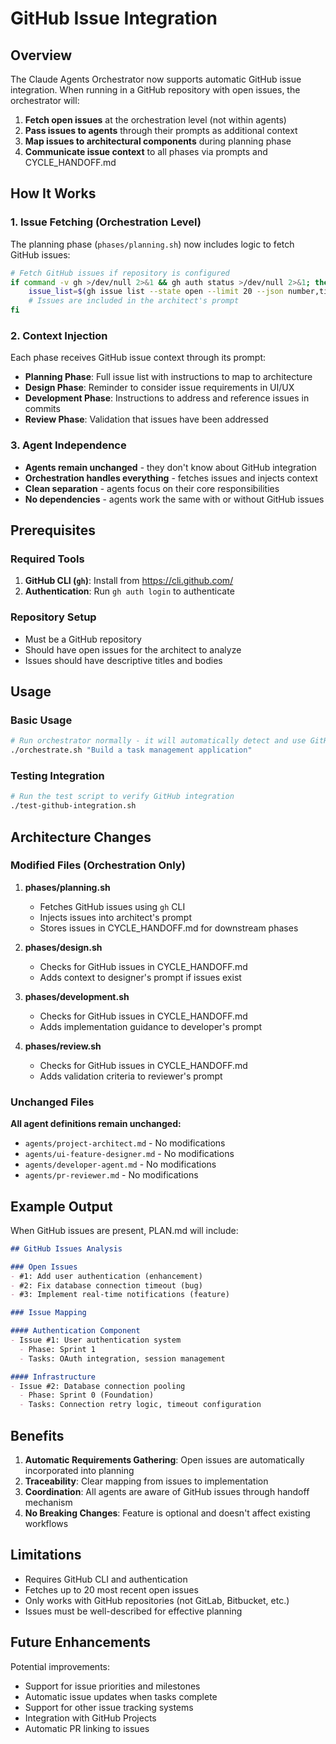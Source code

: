 # GitHub Issue Integration

## Overview

The Claude Agents Orchestrator now supports automatic GitHub issue integration. When running in a GitHub repository with open issues, the orchestrator will:

1. **Fetch open issues** at the orchestration level (not within agents)
2. **Pass issues to agents** through their prompts as additional context
3. **Map issues to architectural components** during planning phase
4. **Communicate issue context** to all phases via prompts and CYCLE_HANDOFF.md

## How It Works

### 1. Issue Fetching (Orchestration Level)

The planning phase (`phases/planning.sh`) now includes logic to fetch GitHub issues:

```bash
# Fetch GitHub issues if repository is configured
if command -v gh >/dev/null 2>&1 && gh auth status >/dev/null 2>&1; then
    issue_list=$(gh issue list --state open --limit 20 --json number,title,body,labels)
    # Issues are included in the architect's prompt
fi
```

### 2. Context Injection

Each phase receives GitHub issue context through its prompt:
- **Planning Phase**: Full issue list with instructions to map to architecture
- **Design Phase**: Reminder to consider issue requirements in UI/UX
- **Development Phase**: Instructions to address and reference issues in commits
- **Review Phase**: Validation that issues have been addressed

### 3. Agent Independence

- **Agents remain unchanged** - they don't know about GitHub integration
- **Orchestration handles everything** - fetches issues and injects context
- **Clean separation** - agents focus on their core responsibilities
- **No dependencies** - agents work the same with or without GitHub issues

## Prerequisites

### Required Tools

1. **GitHub CLI (`gh`)**: Install from https://cli.github.com/
2. **Authentication**: Run `gh auth login` to authenticate

### Repository Setup

- Must be a GitHub repository
- Should have open issues for the architect to analyze
- Issues should have descriptive titles and bodies

## Usage

### Basic Usage

```bash
# Run orchestrator normally - it will automatically detect and use GitHub issues
./orchestrate.sh "Build a task management application"
```

### Testing Integration

```bash
# Run the test script to verify GitHub integration
./test-github-integration.sh
```

## Architecture Changes

### Modified Files (Orchestration Only)

1. **phases/planning.sh**
   - Fetches GitHub issues using `gh` CLI
   - Injects issues into architect's prompt
   - Stores issues in CYCLE_HANDOFF.md for downstream phases

2. **phases/design.sh**
   - Checks for GitHub issues in CYCLE_HANDOFF.md
   - Adds context to designer's prompt if issues exist

3. **phases/development.sh**
   - Checks for GitHub issues in CYCLE_HANDOFF.md
   - Adds implementation guidance to developer's prompt

4. **phases/review.sh**
   - Checks for GitHub issues in CYCLE_HANDOFF.md
   - Adds validation criteria to reviewer's prompt

### Unchanged Files

**All agent definitions remain unchanged:**
- `agents/project-architect.md` - No modifications
- `agents/ui-feature-designer.md` - No modifications
- `agents/developer-agent.md` - No modifications
- `agents/pr-reviewer.md` - No modifications

## Example Output

When GitHub issues are present, PLAN.md will include:

```markdown
## GitHub Issues Analysis

### Open Issues
- #1: Add user authentication (enhancement)
- #2: Fix database connection timeout (bug)
- #3: Implement real-time notifications (feature)

### Issue Mapping

#### Authentication Component
- Issue #1: User authentication system
  - Phase: Sprint 1
  - Tasks: OAuth integration, session management

#### Infrastructure
- Issue #2: Database connection pooling
  - Phase: Sprint 0 (Foundation)
  - Tasks: Connection retry logic, timeout configuration
```

## Benefits

1. **Automatic Requirements Gathering**: Open issues are automatically incorporated into planning
2. **Traceability**: Clear mapping from issues to implementation
3. **Coordination**: All agents are aware of GitHub issues through handoff mechanism
4. **No Breaking Changes**: Feature is optional and doesn't affect existing workflows

## Limitations

- Requires GitHub CLI and authentication
- Fetches up to 20 most recent open issues
- Only works with GitHub repositories (not GitLab, Bitbucket, etc.)
- Issues must be well-described for effective planning

## Future Enhancements

Potential improvements:
- Support for issue priorities and milestones
- Automatic issue updates when tasks complete
- Support for other issue tracking systems
- Integration with GitHub Projects
- Automatic PR linking to issues